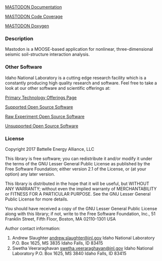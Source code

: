 [MASTODON Documentation](http://mooseframework.org/mastodon)

[MASTODON Code Coverage](http://mooseframework.org/docs/coverage/MASTODON/coverage/)

[MASTODON Doxygen](http://mooseframework.org/docs/mastodon/docs/html/)

### Description
Mastodon is a MOOSE-based application for nonlinear, three-dimensional seismic soil-structure interaction analysis.

### Other Software
Idaho National Laboratory is a cutting edge research facility which is a constantly producing high quality research and software. Feel free to take a look at our other software and scientific offerings at:

[Primary Technology Offerings Page](https://www.inl.gov/inl-initiatives/technology-deployment)

[Supported Open Source Software](https://github.com/idaholab)

[Raw Experiment Open Source Software](https://github.com/IdahoLabResearch)

[Unsupported Open Source Software](https://github.com/IdahoLabCuttingBoard)

### License
Copyright 2017 Battelle Energy Alliance, LLC

This library is free software; you can redistribute it and/or
modify it under the terms of the GNU Lesser General Public
License as published by the Free Software Foundation; either
version 2.1 of the License, or (at your option) any later version.

This library is distributed in the hope that it will be useful,
but WITHOUT ANY WARRANTY; without even the implied warranty of
MERCHANTABILITY or FITNESS FOR A PARTICULAR PURPOSE.  See the GNU
Lesser General Public License for more details.

You should have received a copy of the GNU Lesser General Public
License along with this library; if not, write to the Free Software
Foundation, Inc., 51 Franklin Street, Fifth Floor, Boston, MA  02110-1301  USA

Author contact information:
1. Andrew Slaughter
   andrew.slaughter@inl.gov
   Idaho National Laboratory
   P.O. Box 1625, MS 3835
   Idaho Falls, ID 83415
2. Swetha Veeraraghavan
   swetha.veeraraghavan@inl.gov
   Idaho National Laboratory
   P.O. Box 1625, MS 3840
   Idaho Falls, ID 83415
